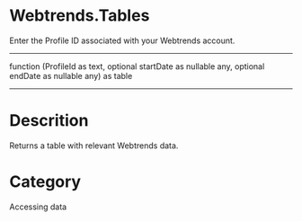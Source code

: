 ﻿# Webtrends.Tables
Enter the Profile ID associated with your Webtrends account.
***
function (ProfileId as text, optional startDate as nullable any, optional endDate as nullable any) as table
***
# Descrition 
Returns a table with relevant Webtrends data.
# Category 
Accessing data
